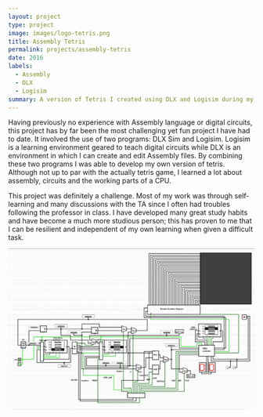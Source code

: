 ```yaml
---
layout: project
type: project
image: images/logo-tetris.png
title: Assembly Tetris
permalink: projects/assembly-tetris
date: 2016
labels:
  - Assembly
  - DLX
  - Logisim
summary: A version of Tetris I created using DLX and Logisim during my time in ICS 331
---
```


  Having previously no experience with Assembly language or digital circuits, this project has by far been the most challenging yet fun project I have had to date. It involved the use of two programs: DLX Sim and Logisim. Logisim is a learning environment geared to teach digital circuits while DLX is an environment in which I can create and edit Assembly files. By combining these two programs I was able to develop my own version of tetris. Although not up to par with the actually tetris game, I learned a lot about assembly, circuits and the working parts of a CPU.

  This project was definitely a challenge. Most of my work was through self-learning and many discussions with the TA since I often had troubles following the professor in class. I have developed many great study habits and have become a much more studious person; this has proven to me that I can be resilient and independent of my own learning when given a difficult task. 

<div class="ui large rounded images">
  <img class="ui image" src="../images/tetris.png">
</div>
